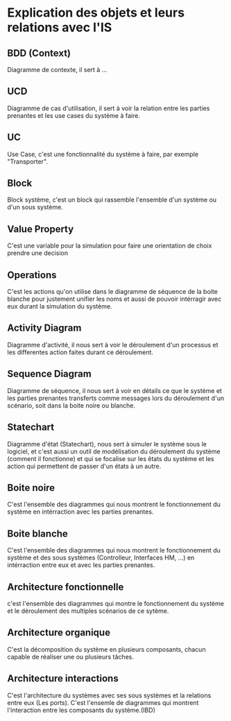 # Explication des objets et leurs relations avec l'IS

## BDD (Context)
Diagramme de contexte, il sert à ...

## UCD
Diagramme de cas d'utilisation, il sert à voir la relation entre les parties prenantes et les use cases du système à faire.

## UC
Use Case, c'est une fonctionnalité du système à faire, par exemple "Transporter".

## Block

Block système, c'est un block qui rassemble l'ensemble d'un système ou d'un sous système.

## Value Property

C'est une variable pour la simulation
pour faire une orientation de choix prendre une decision

## Operations

C'est les actions qu'on utilise dans le diagramme de séquence de la boite blanche pour justement unifier les noms et aussi de pouvoir intérragir avec eux durant la simulation du système.

## Activity Diagram

Diagramme d'activité, il nous sert à voir le déroulement d'un processus et les differentes action faites durant ce déroulement.

## Sequence Diagram

Diagramme de séquence, il nous sert à voir en détails ce que le système  et les parties prenantes transferts comme messages lors du déroulement d'un scénario, soit dans la boite noire ou blanche.

## Statechart

Diagramme d'état (Statechart), nous sert à simuler le système sous le logiciel, et c'est aussi un outil de modélisation du déroulement du système (comment il fonctionne) et qui se focalise sur les êtats du système et les action qui permettent de passer d'un états à un autre.

## Boite noire

C'est l'ensemble des diagrammes qui nous montrent le fonctionnement du système en intérraction avec les parties prenantes.

## Boite blanche

C'est l'ensemble des diagrammes qui nous montrent le fonctionnement du système et des sous systèmes (Controlleur, Interfaces HM, ...) en intérraction entre eux et avec les parties prenantes.

## Architecture fonctionnelle

c'est l'ensemble des diagrammes qui montre le fonctionnement du système et le déroulement des multiples scénarios de ce sytème.

## Architecture organique

C'est la décomposition du système en plusieurs composants, chacun capable de réaliser une ou plusieurs tâches.

## Architecture interactions

C'est l'architecture du systèmes avec ses sous systèmes et la relations entre eux (Les ports).
C'est l'ensemle de diagrammes qui montrent l'interaction entre les composants du système.(IBD)
